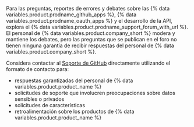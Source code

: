 Para las preguntas, reportes de errores y debates sobre las {% data variables.product.prodname_github_apps %}, {% data variables.product.prodname_oauth_apps %} y el desarrollo de la API, explora el {% data variables.product.prodname_support_forum_with_url %}. El personal de {% data variables.product.company_short %} modera y mantiene los debates, pero las preguntas que se publican en el foro no tienen ninguna garantía de recibir respuestas del personal de {% data variables.product.company_short %}.

Considera contactar al [Soporte de GitHub](https://support.github.com/) directamente utilizando el formato de contacto para:
  - respuestas garantizadas del personal de {% data variables.product.product_name %}
  - solicitudes de soporte que involucren preocupaciones sobre datos sensibles o privados
  - solicitudes de características
  - retroalimentación sobre los productos de {% data variables.product.product_name %}

